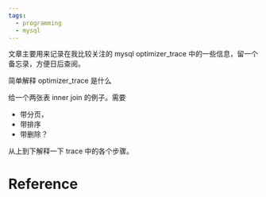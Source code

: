 ```yaml
---
tags:
  - programming
  - mysql
---
```


文章主要用来记录在我比较关注的 mysql optimizer_trace 中的一些信息，留一个备忘录，方便日后查阅。

简单解释 optimizer_trace 是什么

给一个两张表 inner join 的例子。需要
- 带分页，
- 带排序
- 带删除？

从上到下解释一下 trace 中的各个步骤。


# Reference
